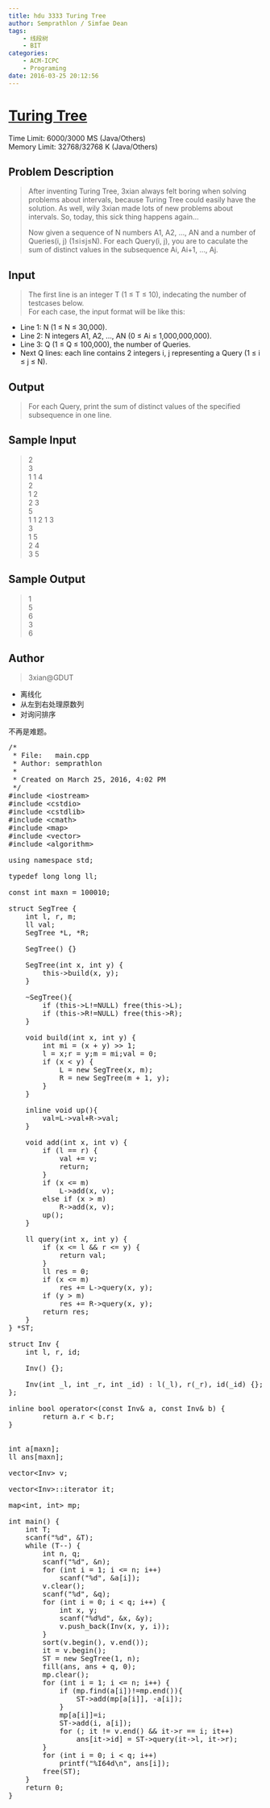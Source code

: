 ```yaml
---
title: hdu 3333 Turing Tree
author: Semprathlon / Simfae Dean
tags:
	- 线段树
	- BIT
categories:
	- ACM-ICPC
	- Programing
date: 2016-03-25 20:12:56
---
```

# [Turing Tree](http://acm.hdu.edu.cn/showproblem.php?pid=3333)

Time Limit: 6000/3000 MS (Java/Others)  
Memory Limit: 32768/32768 K (Java/Others)  

## Problem Description
> After inventing Turing Tree, 3xian always felt boring when solving problems about intervals, because Turing Tree could easily have the solution. As well, wily 3xian made lots of new problems about intervals. So, today, this sick thing happens again...
>
> Now given a sequence of N numbers A1, A2, ..., AN and a number of Queries(i, j) (1≤i≤j≤N). For each Query(i, j), you are to caculate the sum of distinct values in the subsequence Ai, Ai+1, ..., Aj.

## Input
> The first line is an integer T (1 ≤ T ≤ 10), indecating the number of testcases below.  
> For each case, the input format will be like this:
>
* Line 1: N (1 ≤ N ≤ 30,000).
* Line 2: N integers A1, A2, ..., AN (0 ≤ Ai ≤ 1,000,000,000).
* Line 3: Q (1 ≤ Q ≤ 100,000), the number of Queries.
* Next Q lines: each line contains 2 integers i, j representing a Query (1 ≤ i ≤ j ≤ N). 

## Output
> For each Query, print the sum of distinct values of the specified subsequence in one line.
 

## Sample Input
> 2  
3  
1 1 4  
2  
1 2  
2 3  
5  
1 1 2 1 3  
3  
1 5  
2 4  
3 5  
 

## Sample Output
> 1  
5  
6  
3  
6  
 
## Author
> 3xian@GDUT

* 离线化
* 从左到右处理原数列
* 对询问排序

不再是难题。

<pre class="lang:c++ decode:true " >/* 
 * File:   main.cpp
 * Author: semprathlon
 *
 * Created on March 25, 2016, 4:02 PM
 */
#include &lt;iostream&gt;
#include &lt;cstdio&gt;
#include &lt;cstdlib&gt;
#include &lt;cmath&gt;
#include &lt;map&gt;
#include &lt;vector&gt;
#include &lt;algorithm&gt;

using namespace std;

typedef long long ll;

const int maxn = 100010;

struct SegTree {
    int l, r, m;
    ll val;
    SegTree *L, *R;

    SegTree() {}

    SegTree(int x, int y) {
        this-&gt;build(x, y);
    }
    
    ~SegTree(){
        if (this-&gt;L!=NULL) free(this-&gt;L);
        if (this-&gt;R!=NULL) free(this-&gt;R);
    }

    void build(int x, int y) {
        int mi = (x + y) &gt;&gt; 1;
        l = x;r = y;m = mi;val = 0;
        if (x &lt; y) {
            L = new SegTree(x, m);
            R = new SegTree(m + 1, y);
        }
    }
    
    inline void up(){
        val=L-&gt;val+R-&gt;val;
    }
    
    void add(int x, int v) {
        if (l == r) {
            val += v;
            return;
        }
        if (x &lt;= m)
            L-&gt;add(x, v);
        else if (x &gt; m)
            R-&gt;add(x, v);
        up();
    }

    ll query(int x, int y) {
        if (x &lt;= l &amp;&amp; r &lt;= y) {
            return val;
        }
        ll res = 0;
        if (x &lt;= m)
            res += L-&gt;query(x, y);
        if (y &gt; m)
            res += R-&gt;query(x, y);
        return res;
    }
} *ST;

struct Inv {
    int l, r, id;

    Inv() {};

    Inv(int _l, int _r, int _id) : l(_l), r(_r), id(_id) {};
};

inline bool operator&lt;(const Inv&amp; a, const Inv&amp; b) {
        return a.r &lt; b.r;
}


int a[maxn];
ll ans[maxn];

vector&lt;Inv&gt; v;

vector&lt;Inv&gt;::iterator it;

map&lt;int, int&gt; mp;

int main() {
    int T;
    scanf("%d", &amp;T);
    while (T--) {
        int n, q;
        scanf("%d", &amp;n);
        for (int i = 1; i &lt;= n; i++)
            scanf("%d", &amp;a[i]);
        v.clear();
        scanf("%d", &amp;q);
        for (int i = 0; i &lt; q; i++) {
            int x, y;
            scanf("%d%d", &amp;x, &amp;y);
            v.push_back(Inv(x, y, i));
        }
        sort(v.begin(), v.end());
        it = v.begin();
        ST = new SegTree(1, n);
        fill(ans, ans + q, 0);
        mp.clear();
        for (int i = 1; i &lt;= n; i++) {
            if (mp.find(a[i])!=mp.end()){
                ST-&gt;add(mp[a[i]], -a[i]);
            }
            mp[a[i]]=i;
            ST-&gt;add(i, a[i]);
            for (; it != v.end() &amp;&amp; it-&gt;r == i; it++)
                ans[it-&gt;id] = ST-&gt;query(it-&gt;l, it-&gt;r);
        }
        for (int i = 0; i &lt; q; i++)
            printf("%I64d\n", ans[i]);
        free(ST);
    }
    return 0;
}</pre> 
